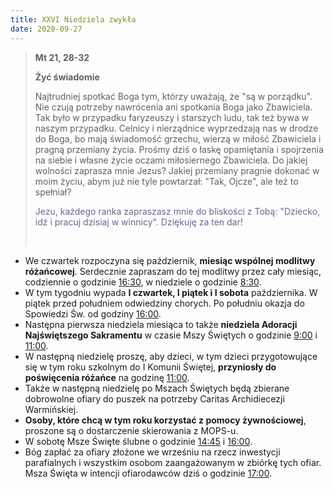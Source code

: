 ```yaml
---
title: XXVI Niedziela zwykła
date: 2020-09-27
---
```


> **Mt 21, 28-32**
>
> **Żyć świadomie**
>
> Najtrudniej spotkać Boga tym, którzy uważają, że "są w porządku". Nie czują potrzeby nawrócenia ani spotkania Boga jako Zbawiciela. Tak było w przypadku faryzeuszy i starszych ludu, tak też bywa w naszym przypadku. Celnicy i nierządnice wyprzedzają nas w drodze do Boga, bo mają świadomość grzechu, wierzą w miłość Zbawiciela i pragną przemiany życia. Prośmy dziś o łaskę opamiętania i spojrzenia na siebie i własne życie oczami miłosiernego Zbawiciela. Do jakiej wolności zaprasza mnie Jezus? Jakiej przemiany pragnie dokonać w moim życiu, abym już nie tyle powtarzał: "Tak, Ojcze", ale też to spełniał?
>
> <span style="color: #666699;">Jezu, każdego ranka zapraszasz mnie do bliskości z Tobą: "Dziecko, idź i pracuj dzisiaj w winnicy". Dziękuję za ten dar! </span>
>
> &nbsp;

- We czwartek rozpoczyna się październik, **miesiąc wspólnej modlitwy różańcowej**. Serdecznie zapraszam do tej modlitwy przez cały miesiąc, codziennie o godzinie <u>16:30</u>, w niedziele o godzinie <u>8:30</u>.
- W tym tygodniu wypada **I czwartek, I piątek i I sobota** października. W piątek przed południem odwiedziny chorych. Po południu okazja do Spowiedzi Św. od godziny <u>16:00</u>.
- Następna pierwsza niedziela miesiąca to także **niedziela Adoracji Najświętszego Sakramentu** w czasie Mszy Świętych o godzinie <u>9:00</u> i <u>11:00</u>.
- W następną niedzielę proszę, aby dzieci, w tym dzieci przygotowujące się w tym roku szkolnym do I Komunii Świętej, **przyniosły do poświęcenia różańce** na godzinę <u>11:00</u>.
- Także w następną niedzielę po Mszach Świętych będą zbierane dobrowolne ofiary do puszek na potrzeby Caritas Archidiecezji Warmińskiej.
- **Osoby, które chcą w tym roku korzystać z pomocy żywnościowej**, proszone są o dostarczenie skierowania z MOPS-u.
- W sobotę Msze Święte ślubne o godzinie <u>14:45</u> i <u>16:00</u>.
- Bóg zapłać za ofiary złożone we wrześniu na rzecz inwestycji parafialnych i wszystkim osobom zaangażowanym w zbiórkę tych ofiar. Msza Święta w intencji ofiarodawców dziś o godzinie <u>17:00</u>.
